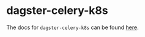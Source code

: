 # dagster-celery-k8s

The docs for `dagster-celery-k8s` can be found
[here](https://docs.dagster.io/docs/apidocs/libraries/dagster_celery_k8s).
